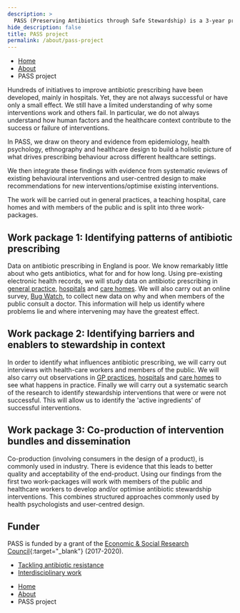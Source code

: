 ```yaml
---
description: >
  PASS (Preserving Antibiotics through Safe Stewardship) is a 3-year programme of research involving researchers and healthcare professionals across primary care (general practices), secondary care (hospitals), care homes and the community. Its aim is to use <a href="/about/interdisciplinary-work">interdisciplinary methods</a> to design antibiotic stewardship interventions that are tailored to specific healthcare environments.
hide_description: false
title: PASS project
permalink: /about/pass-project
---
```


<ul class="breadcrumb">
  <li><a href="/">Home</a></li>
  <li><a href="/about">About</a></li>
  <li>PASS project</li>
</ul>


Hundreds of initiatives to improve antibiotic prescribing have been developed, mainly in hospitals. Yet, they are not always successful or have only a small effect. We still have a limited understanding of why some interventions work and others fail. In particular, we do not always understand how human factors and the healthcare context contribute to the success or failure of interventions.

In PASS, we draw on theory and evidence from epidemiology, health psychology, ethnography and healthcare design to build a holistic picture of what drives prescribing behaviour across different healthcare settings.

We then integrate these findings with evidence from systematic reviews of existing behavioural interventions and user-centred design to make recommendations for new interventions/optimise existing interventions.

The work will be carried out in general practices, a teaching hospital, care homes and with members of the public and is split into three work-packages.


## Work package 1: Identifying patterns of antibiotic prescribing

Data on antibiotic prescribing in England is poor. We know remarkably little about who gets antibiotics, what for and for how long. Using pre-existing electronic health records, we will study data on antibiotic prescribing in [general practice](/research/primary-care), [hospitals](/research/secondary-care) and [care homes](/research/care-homes). We will also carry out an online survey, [Bug Watch](/research/Bug-Watch), to collect new data on why and when members of the public consult a doctor. This information will help us identify where problems lie and where intervening may have the greatest effect.

## Work package 2: Identifying barriers and enablers to stewardship in context 

In order to identify what influences antibiotic prescribing, we will carry out interviews with health-care workers and members of the public. We will also carry out observations in [GP practices](/research/primary-care), [hospitals](/research/secondary-care) and [care homes](/research/care-homes) to see what happens in practice. Finally we will carry out a systematic search of the research to identify stewardship interventions that were or were not successful. This will allow us to identify the 'active ingredients' of successful interventions. 

## Work package 3: Co-production of intervention bundles and dissemination

Co-production (involving consumers in the design of a product), is commonly used in industry. There is evidence that this leads to better quality and acceptability of the end-product. Using our findings from the first two work-packages will work with members of the public and healthcare workers to develop and/or optimise antibiotic stewardship interventions.
  This combines structured approaches commonly used by health psychologists and user-centred design.

## Funder


PASS is funded by a grant of the [Economic & Social Research Council](https://esrc.ukri.org/){:target="_blank"} (2017-2020).
<br>

 
 
<hy-img style="max-width: 400px;" src="/assets/icons/logo_ESRC.png" alt="ESRC logo" title="ESRC logo"></hy-img> 


<nav class="pagination heading clearfix" role="navigation">
<ul>
<li class="pagination-item older">
<a href="/about/tackling-antibiotic-resistance/" rel="next">Tackling antibiotic resistance</a>
</li>
<li class="pagination-item newer"> <a href="/about/interdisciplinary-work">Interdisciplinary work</a>
</li>
</ul>
</nav>

<ul class="breadcrumb">
  <li><a href="/">Home</a></li>
  <li><a href="/about">About</a></li>
  <li>PASS project</li>
</ul>